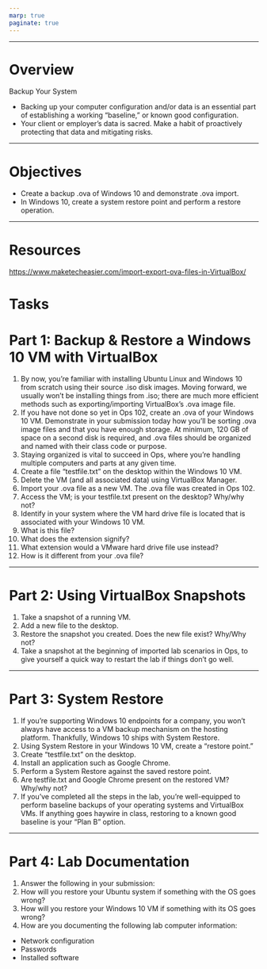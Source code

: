 ```yaml
---
marp: true
paginate: true
---
```




---

# Overview
Backup Your System

- Backing up your computer configuration and/or data is an essential part of establishing a working “baseline,” or known good configuration.
- Your client or employer’s data is sacred. Make a habit of proactively protecting that data and mitigating risks.

---
# Objectives
- Create a backup .ova of Windows 10 and demonstrate .ova import.
- In Windows 10, create a system restore point and perform a restore operation.


---
# Resources
https://www.maketecheasier.com/import-export-ova-files-in-VirtualBox/

# Tasks
# Part 1: Backup & Restore a Windows 10 VM with VirtualBox
1. By now, you’re familiar with installing Ubuntu Linux and Windows 10 from scratch using their source .iso disk images. Moving forward, we usually won’t be installing things from .iso; there are much more efficient methods such as exporting/importing VirtualBox’s .ova image file.
2. If you have not done so yet in Ops 102, create an .ova of your Windows 10 VM.
Demonstrate in your submission today how you’ll be sorting .ova image files and that you have enough storage. At minimum, 120 GB of space on a second disk is required, and .ova files should be organized and named with their class code or purpose.
3. Staying organized is vital to succeed in Ops, where you’re handling multiple computers and parts at any given time.
4. Create a file “testfile.txt” on the desktop within the Windows 10 VM.
5. Delete the VM (and all associated data) using VirtualBox Manager.
6. Import your .ova file as a new VM. The .ova file was created in Ops 102.
7. Access the VM; is your testfile.txt present on the desktop? Why/why not?
8. Identify in your system where the VM hard drive file is located that is associated with your Windows 10 VM.
9. What is this file?
10. What does the extension signify?
11. What extension would a VMware hard drive file use instead?
12. How is it different from your .ova file?

---

# Part 2: Using VirtualBox Snapshots
1. Take a snapshot of a running VM.
2. Add a new file to the desktop.
3. Restore the snapshot you created. Does the new file exist? Why/Why not?
4. Take a snapshot at the beginning of imported lab scenarios in Ops, to give yourself a quick way to restart the lab if things don’t go well.

---

# Part 3: System Restore
1. If you’re supporting Windows 10 endpoints for a company, you won’t always have access to a VM backup mechanism on the hosting platform. Thankfully, Windows 10 ships with System Restore.
2. Using System Restore in your Windows 10 VM, create a “restore point.”
3. Create “testfile.txt” on the desktop.
4. Install an application such as Google Chrome.
5. Perform a System Restore against the saved restore point.
6. Are testfile.txt and Google Chrome present on the restored VM? Why/why not?
7. If you’ve completed all the steps in the lab, you’re well-equipped to perform baseline backups of your operating systems and VirtualBox VMs. If anything goes haywire in class, restoring to a known good baseline is your “Plan B” option.

---
# Part 4: Lab Documentation
1. Answer the following in your submission:
2. How will you restore your Ubuntu system if something with the OS goes wrong?
3. How will you restore your Windows 10 VM if something with its OS goes wrong?
4. How are you documenting the following lab computer information: 
- Network configuration
- Passwords
- Installed software

